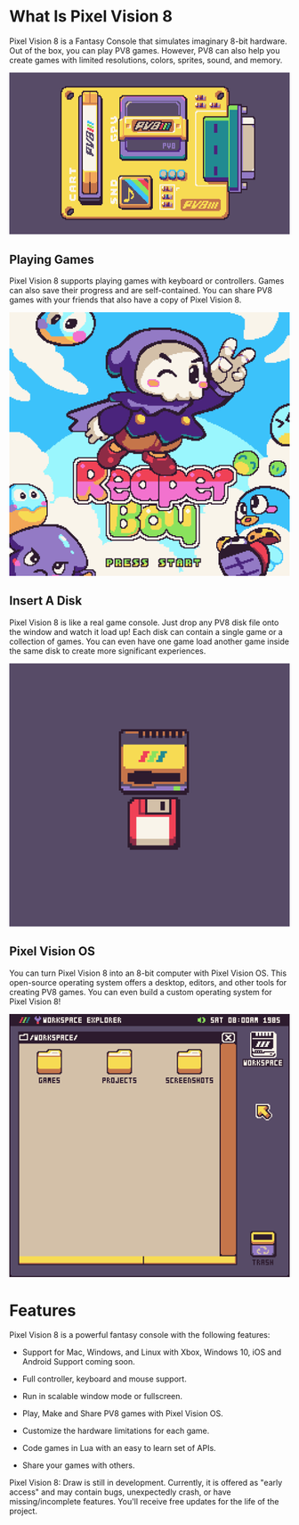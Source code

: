 # What Is Pixel Vision 8

Pixel Vision 8 is a Fantasy Console that simulates imaginary 8-bit hardware. Out of the box, you can play PV8 games. However, PV8 can also help you create games with limited resolutions, colors, sprites, sound, and memory.

![image alt text](images/WhatIsPlay_image_0.png)

## Playing Games

Pixel Vision 8 supports playing games with keyboard or controllers. Games can also save their progress and are self-contained. You can share PV8 games with your friends that also have a copy of Pixel Vision 8.

<p style="text-align:center"><img src="images/WhatIsPlay_image_1.png" /></p>

## Insert A Disk

Pixel Vision 8 is like a real game console. Just drop any PV8 disk file onto the window and watch it load up! Each disk can contain a single game or a collection of games. You can even have one game load another game inside the same disk to create more significant experiences.

<p style="text-align:center"><img src="images/WhatIsPlay_image_2.png" /></p>

## Pixel Vision OS

You can turn Pixel Vision 8 into an 8-bit computer with Pixel Vision OS. This open-source operating system offers a desktop, editors, and other tools for creating PV8 games. You can even build a custom operating system for Pixel Vision 8!

<p style="text-align:center"><img src="images/WhatIsPlay_image_3.png" /></p>

# Features

Pixel Vision 8 is a powerful fantasy console with the following features:

* Support for Mac, Windows, and Linux with Xbox, Windows 10, iOS and Android Support coming soon.

* Full controller, keyboard and mouse support.

* Run in scalable window mode or fullscreen.

* Play, Make and Share PV8 games with Pixel Vision OS.

* Customize the hardware limitations for each game.

* Code games in Lua with an easy to learn set of APIs.

* Share your games with others.

Pixel Vision 8: Draw is still in development. Currently, it is offered as "early access" and may contain bugs, unexpectedly crash, or have missing/incomplete features. You'll receive free updates for the life of the project.


